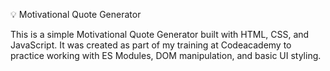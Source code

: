 💡 Motivational Quote Generator


This is a simple Motivational Quote Generator built with HTML, CSS, and JavaScript.
It was created as part of my training at Codeacademy to practice working with ES Modules, DOM manipulation, and basic UI styling.
